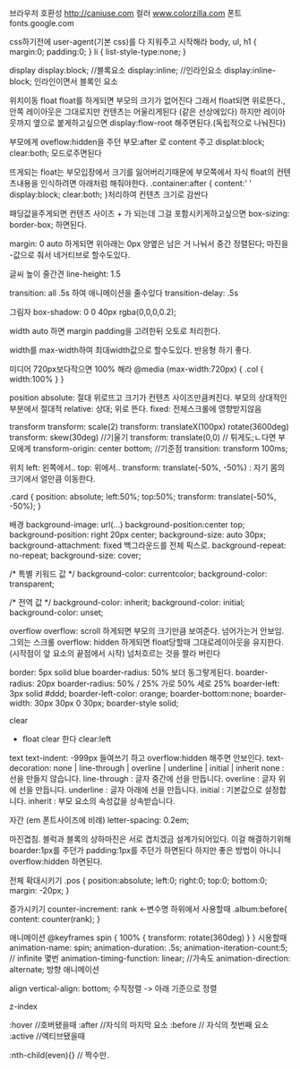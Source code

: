 브라우저 호환성
http://caniuse.com
컬러
www.colorzilla.com
폰트
fonts.google.com

css하기전에 user-agent(기본 css)를 다 지워주고 시작해라
body, ul, h1 {
    margin:0;
    padding:0;
}
li {
    list-style-type:none;
}

display
    display:block;  //블록요소
    display:inline; //인라인요소
    display:inline-block; 인라인이면서 블록인 요소

위치이동 float
float를 하게되면 부모의 크기가 없어진다 그래서
float되면 위로뜬다., 안쪽 레이아웃은 그대로지만 컨텐츠는 어울리게된다 (같은 선상에있다) 하지만
레이아웃까지 옆으로 붙게하고싶으면 
display:flow-root 해주면된다.(독립적으로 나눠진다)

부모에게 oveflow:hidden을 주던
부모:after 로 
content 주고 displat:block; clear:both; 모드로주면된다

뜨게되는 float는  부모입장에서 크기를 잃어버리기때문에  부모쪽에서 자식 float의 컨텐츠내용을 인식하려면 아래처럼 해줘야한다.
.container:after {
    content:' '
    display:block;
    clear:both; 
}처리하여 컨텐츠 크기로 감싼다

패딩값을주게되면 컨텐츠 사이즈 + 가 되는데 그걸 포함시키게하고싶으면
box-sizing: border-box; 하면된다.

margin: 0 auto 하게되면 위아래는 0px 양옆은 남은 거 나눠서
중간 정렬된다;
마진을 -값으로 줘서 네거티브로 할수도있다.

글씨 높이 줄간견
line-height: 1.5

transition: all .5s
하여 애니메이션을 줄수있다
transition-delay: .5s

그림자
box-shadow: 0 0 40px rgba(0,0,0,0.2);


width
 auto 하면  margin padding을 고려한뒤  오토로 처리한다.

width를  max-width하여  최대width값으로 할수도있다.
반응형 하기 좋다.

미디어
720px보다작으면 100% 해라
@media (max-width:720px) {
    .col {
        width:100%
    }
}


position
 absolute: 절대 위로뜨고 크기가 컨텐츠 사이즈만큼켜진다.    부모의 상대적인부분에서 절대적
 relative: 상대; 위로 뜬다.
 fixed: 전체스크롤에 영향받지않음

transform
 transform: scale(2)
 transform: translateX(100px) rotate(3600deg)
 transform: skew(30deg)  //기울기
 transform: translate(0,0) // 튀게도;ㄴ다면  부모에게
 transform-origin: center bottom;  //기준점
transition: transform 100ms;

위치
 left: 왼쪽에서..
 top: 위에서..
 transform: translate(-50%, -50%) : 자기 몸의 크기에서 얼만큼 이동한다.

.card {
    position: absolute;
    left:50%;
    top:50%;
    transform: translate(-50%, -50%);
}

배경
background-image: url(...)
background-position:center top;
background-position: right 20px center;
background-size: auto 30px;
background-attachment: fixed 백그라운드를 전체 픽스로.
background-repeat: no-repeat;
background-size: cover;

/* 특별 키워드 값 */
background-color: currentcolor;
background-color: transparent;

/* 전역 값 */
background-color: inherit;
background-color: initial;
background-color: unset;


overflow
overflow: scroll 하게되면 부모의 크기만큼 보여준다. 넘어가는거 안보임. 그외는 스크롤
overflow: hidden 하게되면 float당할때 그대로레이아웃을 유지한다.(시작점이 앞 요소의 끝점에서 시작)
넘처흐르는 것을 짤라 버린다


border: 5px solid blue
boarder-radius: 50%  보더 동그랗게된다.
boarder-radius: 20px
boarder-radius: 50% / 25%  가로 50% 세로 25%
boarder-left: 3px solid #ddd;
boarder-left-color: orange;
boarder-bottom:none;
boarder-width: 30px 30px 0 30px;
boarder-style solid;


clear
- float clear 한다
clear:left

text
text-indent: -999px  들여쓰기  하고 overflow:hidden 해주면 안보인다.
text-decoration: none | line-through | overline | underline | initial | inherit
none : 선을 만들지 않습니다.
line-through : 글자 중간에 선을 만듭니다.
overline : 글자 위에 선을 만듭니다.
underline : 글자 아래에 선을 만듭니다.
initial : 기본값으로 설정합니다.
inherit : 부모 요소의 속성값을 상속받습니다.


자간 (em 폰트사이즈에 비례)
letter-spacing: 0.2em;

마진겹침. 
블럭과 블록의 상하마진은 서로 겹치겠금 설계가되어있다.
이걸 해결하기위해 boarder:1px를 주던가   padding:1px를 주던가 하면된다 하지만 좋은 방법이 아니니
overflow:hidden 하면된다.

전체 확대시키기
.pos {
    position:absolute;
    left:0;
    right:0;
    top:0;
    bottom:0;
    margin: -20px;
}

증가시키기
counter-increment: rank  <-변수명
하위에서 사용할때
.album:before{
    content: counter(rank);
}

애니메이션
@keyframes spin {
    100% {
        transform: rotate(360deg)
    }
}
시용할때
animation-name: spin;
animation-duration: .5s;
animation-iteration-count:5;   // infinite   몇번
animation-timing-function: linear; //가속도
animation-direction: alternate;   방향 애니메이션


align
 vertical-align: bottom;  수직정렬 -> 아래 기준으로 정렬 




z-index

:hover //호버됐을때
:after //자식의 마지막 요소
:before // 자식의 첫번째 요소
:active  //엑티브됐을때

:nth-child(even){}  // 짝수만.